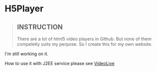 # H5Player
> ## INSTRUCTION
> There are a lot of html5 video players in Github.
> But none of them compeletly suits my perpose.
> So I create this for my own website.

I'm still working on it.

How to use it with J2EE service
please see [VideoLive](https://github.com/harveyprince/VideoLive)